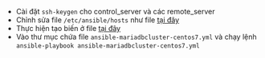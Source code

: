 
- Cài đặt `ssh-keygen` cho control_server và các remote_server
- Chỉnh sửa file `/etc/ansible/hosts` như file [tại đây](Inventory)
- Thực hiện tạo biến ở file [tại đây](Setvariables.md)
- Vào thư mục chứa file `ansible-mariadbcluster-centos7.yml` và chạy lệnh `ansible-playbook ansible-mariadbcluster-centos7.yml` 
